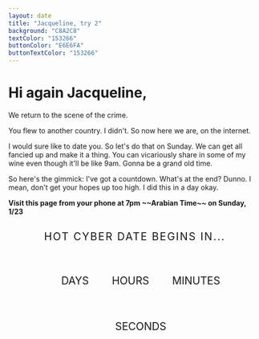 ```yaml
---
layout: date
title: "Jacqueline, try 2"
background: "C8A2C8"
textColor: "153266"
buttonColor: "E6E6FA"
buttonTextColor: "153266"
---
```


# Hi again Jacqueline,

We return to the scene of the crime. 

You flew to another country. I didn't. So now here we are, on the internet.

I would sure like to date you. So let's do that on Sunday. We can get all fancied up and make it a thing. You can vicariously share in some of my wine even though it'll be like 9am. Gonna be a grand old time.

So here's the gimmick: I've got a countdown. What's at the end? Dunno. I mean, don't get your hopes up too high. I did this in a day okay.

**Visit this page from your phone at 7pm \~~Arabian Time~~ on Sunday, 1/23**

<div id="container">
<h2 id="title">Hot cyber date begins in...</h2>
<div id="countdown">
    <ul>
      <li><div id="days"></div>days</li>
      <li><div id="hours"></div>Hours</li>
      <li><div id="minutes"></div>Minutes</li>
      <li><div id="seconds"></div>Seconds</li>
    </ul>
</div>

<a class="button" id="link" style="display:none;" href="https://facetime.apple.com/join#v=1&p=zKw/JXs7Eey0Mpqq9oWKQA&k=jIRj_XUR3aAK0a1wfEGfGF3hkz2s2luvS_h9Mnqva_Y&l=Hot%20date">Join my hot date</a>
</div>


<script>
// Set the date we're counting down to
var countDownDate = new Date("2022-01-23T18:00:00+03:00").getTime();
// var countDownDate = new Date("2022-01-22T08:07:00+03:00").getTime();

// Update the count down every 1 second
var x = setInterval(function() {

  // Get today's date and time
  var now = new Date().getTime();

  // Find the distance between now and the count down date
  var distance = countDownDate - now;

  // Time calculations for days, hours, minutes and seconds
  var days = Math.floor(distance / (1000 * 60 * 60 * 24));
  var hours = Math.floor((distance % (1000 * 60 * 60 * 24)) / (1000 * 60 * 60));
  var minutes = Math.floor((distance % (1000 * 60 * 60)) / (1000 * 60));
  var seconds = Math.floor((distance % (1000 * 60)) / 1000);

    document.getElementById("days").innerText = days,
    document.getElementById("hours").innerText = hours,
    document.getElementById("minutes").innerText = minutes,
    document.getElementById("seconds").innerText = seconds;

  // If the count down is finished, write some text
  if (distance < 0) {
    clearInterval(x);
    document.getElementById("countdown").innerHTML = "";
    document.getElementById("title").innerText = "Hot date begins NOW!"
    document.getElementById("link").style.display = "inline";
  }
}, 1000);
</script>

<style>
    #container {
  margin: 0 auto;
  text-align: center;
}

#container #title {
  font-weight: normal;
  letter-spacing: .125rem;
  text-transform: uppercase;
}

    li {
  display: inline-block;
  font-size: 1.5em;
  list-style-type: none;
  padding: 1em;
  text-transform: uppercase;
}

li div {
  display: block;
  font-size: 4.5rem;
  margin-bottom: 1.5rem;
}
</style>


